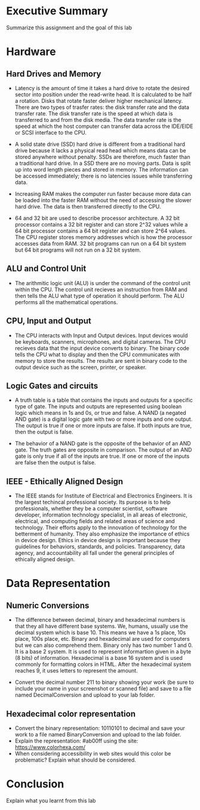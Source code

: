 # Executive Summary
Summarize this assignment and the goal of this lab

# Hardware
## Hard Drives and Memory
* Latency is the amount of time it takes a hard drive to rotate the desired sector into position under the read-write head. It is calculated to be half a rotation. Disks that rotate faster deliver higher mechanical latency. There are two types of trasfer rates: the disk transfer rate and the data transfer rate. The disk transfer rate is the speed at which data is transferred to and from the disk media. The data transfer rate is the speed at which the host computer can transfer data across the IDE/EIDE or SCSI interface to the CPU.

* A solid state drive (SSD) hard drive is different from a traditional hard drive because it lacks a physical read head which means data can be stored anywhere without penalty. SSDs are therefore, much faster than a traditional hard drive. In a SSD there are no moving parts. Data is split up into word length pieces and stored in memory. The information can be accessed immediately; there is no latencies issues while transferring data.

* Increasing RAM makes the computer run faster because more data can be loaded into the faster RAM without the need of accessing the slower hard drive. The data is then transferred directly to the CPU. 

* 64 and 32 bit are used to describe processor architecture. A 32 bit processor contains a 32 bit register and can store 2^32 values while a 64 bit processor contains a 64 bit register and can store 2^64 values. The CPU register stores memory addresses which is how the processor accesses data from RAM. 32 bit programs can run on a 64 bit system but 64 bit programs will not run on a 32 bit system.


## ALU and Control Unit
* The arithmitic logic unit (ALU) is under the command of the control unit within the CPU. The control unit recieves an instruction from RAM and then tells the ALU what type of operation it should perform. The ALU performs all the mathematical operations.

## CPU, Input and Output
* The CPU interacts with Input and Output devices. Input devices would be keyboards, scanners, microphones, and digital cameras. The CPU recieves data that the input device converts to binary. The binary code tells the CPU what to display and then the CPU communicates with memory to store the results. The results are sent in binary code to the output device such as the screen, printer, or speaker.

## Logic Gates and circuits
* A truth table is a table that contains the inputs and outputs for a specific type of gate. The inputs and outputs are represented using boolean logic which means in 1s and 0s, or true and false. A NAND (a negated AND gate) is a digital logic gate with two or more inputs and one output. The output is true if one or more inputs are false. If both inputs are true, then the output is false.

* The behavior of a NAND gate is the opposite of the behavior of an AND gate. The truth gates are opposite in comparison. The output of an AND gate is only true if all of the inputs are true. If one or more of the inputs are false then the output is false.

## IEEE - Ethically Aligned Design
* The IEEE stands for Institute of Electrical and Electronics Engineers. It is the largest techincal professional society. Its purpose is to help professionals, whether they be a computer scientist, software developer, information technology specialist, in all areas of electronic, electrical, and computing fields and related areas of science and technology. Their efforts apply to the innovation of technology for the betterment of humanity. They also emphasize the importance of ethics in device design. Ethics in device design is important because they guidelines for behaviors, standards, and policies. Transparency, data agency, and accountability all fall under the general principles of ethically aligned design.

# Data Representation

## Numeric Conversions
* The difference between decimal, binary and hexadecimal numbers is that they all have different base systems. We, humans, usually use the decimal system which is base 10. This means we have a 1s place, 10s place, 100s place, etc. Binary and hexadecimal are used for computers but we can also comprehend them. Binary only has two number 1 and 0. It is a base 2 system. It is used to represent informartion given in a byte (8 bits) of information. Hexadecimal is a base 16 system and is used commonly for formatting colors in HTML. After the hexadecimal system reaches 9, it uses letters to represent the amount.

* Convert the decimal number 211 to binary showing your work (be sure to include your name in your screenshot or scanned file) and save to a file named DecimalConversion and upload to your lab folder.

## Hexadecimal color representation
* Convert the binary representation: 10110101 to decimal and save your work to a file named BinaryConversion and upload to the lab folder.
* Explain the representation: #ab00ff using the site: https://www.colorhexa.com/
* When considering accessibility in web sites would this color be problematic? Explain what should be considered.

# Conclusion
Explain what you learnt from this lab
